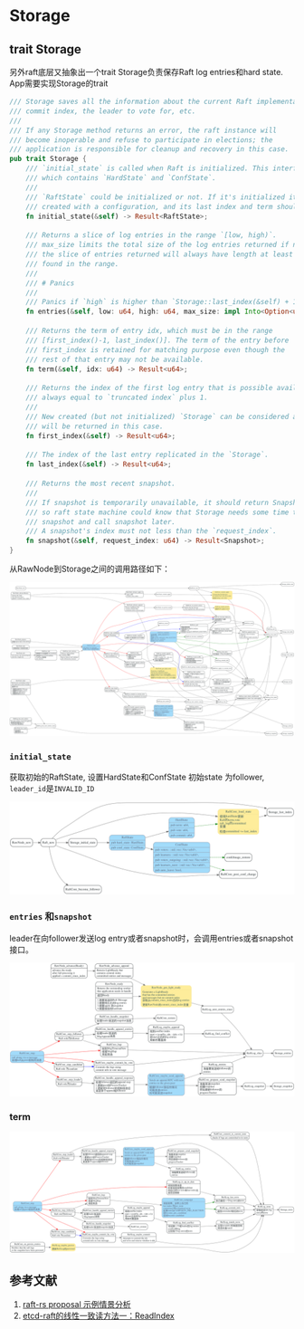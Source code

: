 # Storage

<!-- toc -->

## trait Storage

另外raft底层又抽象出一个trait Storage负责保存Raft log entries和hard state. App需要实现Storage的trait

```rust
/// Storage saves all the information about the current Raft implementation, including Raft Log,
/// commit index, the leader to vote for, etc.
///
/// If any Storage method returns an error, the raft instance will
/// become inoperable and refuse to participate in elections; the
/// application is responsible for cleanup and recovery in this case.
pub trait Storage {
    /// `initial_state` is called when Raft is initialized. This interface will return a `RaftState`
    /// which contains `HardState` and `ConfState`.
    ///
    /// `RaftState` could be initialized or not. If it's initialized it means the `Storage` is
    /// created with a configuration, and its last index and term should be greater than 0.
    fn initial_state(&self) -> Result<RaftState>;

    /// Returns a slice of log entries in the range `[low, high)`.
    /// max_size limits the total size of the log entries returned if not `None`, however
    /// the slice of entries returned will always have length at least 1 if entries are
    /// found in the range.
    ///
    /// # Panics
    ///
    /// Panics if `high` is higher than `Storage::last_index(&self) + 1`.
    fn entries(&self, low: u64, high: u64, max_size: impl Into<Option<u64>>) -> Result<Vec<Entry>>;

    /// Returns the term of entry idx, which must be in the range
    /// [first_index()-1, last_index()]. The term of the entry before
    /// first_index is retained for matching purpose even though the
    /// rest of that entry may not be available.
    fn term(&self, idx: u64) -> Result<u64>;

    /// Returns the index of the first log entry that is possible available via entries, which will
    /// always equal to `truncated index` plus 1.
    ///
    /// New created (but not initialized) `Storage` can be considered as truncated at 0 so that 1
    /// will be returned in this case.
    fn first_index(&self) -> Result<u64>;

    /// The index of the last entry replicated in the `Storage`.
    fn last_index(&self) -> Result<u64>;

    /// Returns the most recent snapshot.
    ///
    /// If snapshot is temporarily unavailable, it should return SnapshotTemporarilyUnavailable,
    /// so raft state machine could know that Storage needs some time to prepare
    /// snapshot and call snapshot later.
    /// A snapshot's index must not less than the `request_index`.
    fn snapshot(&self, request_index: u64) -> Result<Snapshot>;
}
```

从RawNode到Storage之间的调用路径如下：

![](./dot/raft_storage.svg)


### `initial_state`

获取初始的RaftState, 设置HardState和ConfState
初始state 为follower, `leader_id`是`INVALID_ID`

![](./dot/raft_storage_initial_state.svg)


### `entries` 和`snapshot`

leader在向follower发送log entry或者snapshot时，会调用entries或者snapshot接口。

![](./dot/raft_storage_entries.svg)

### term

![](./dot/raft_storage_term.svg)


## 参考文献

1. [raft-rs proposal 示例情景分析](https://pingcap.com/zh/blog/tikv-source-code-reading-2)
2. [etcd-raft的线性一致读方法一：ReadIndex](https://zhuanlan.zhihu.com/p/31050303)
